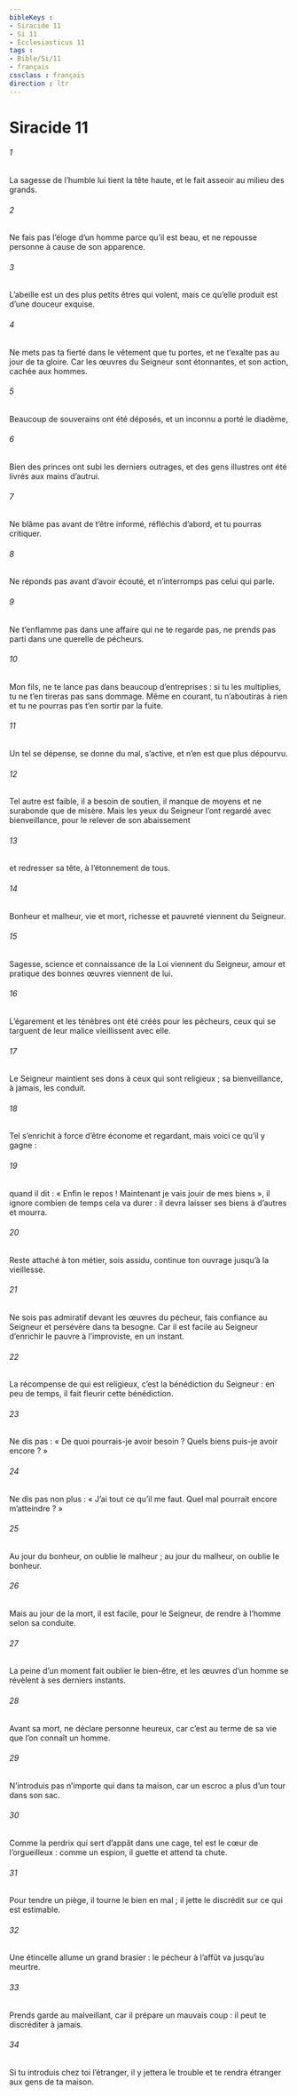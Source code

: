 ```yaml
---
bibleKeys : 
- Siracide 11
- Si 11
- Ecclesiasticus 11
tags : 
- Bible/Si/11
- français
cssclass : français
direction : ltr
---
```


# Siracide 11

###### 1
La sagesse de l’humble lui tient la tête haute,
et le fait asseoir au milieu des grands.
###### 2
Ne fais pas l’éloge d’un homme parce qu’il est beau,
et ne repousse personne à cause de son apparence.
###### 3
L’abeille est un des plus petits êtres qui volent,
mais ce qu’elle produit est d’une douceur exquise.
###### 4
Ne mets pas ta fierté dans le vêtement que tu portes,
et ne t’exalte pas au jour de ta gloire.
Car les œuvres du Seigneur sont étonnantes,
et son action, cachée aux hommes.
###### 5
Beaucoup de souverains ont été déposés,
et un inconnu a porté le diadème,
###### 6
Bien des princes ont subi les derniers outrages,
et des gens illustres ont été livrés aux mains d’autrui.
###### 7
Ne blâme pas avant de t’être informé,
réfléchis d’abord, et tu pourras critiquer.
###### 8
Ne réponds pas avant d’avoir écouté,
et n’interromps pas celui qui parle.
###### 9
Ne t’enflamme pas dans une affaire qui ne te regarde pas,
ne prends pas parti dans une querelle de pécheurs.
###### 10
Mon fils, ne te lance pas dans beaucoup d’entreprises :
si tu les multiplies, tu ne t’en tireras pas sans dommage.
Même en courant, tu n’aboutiras à rien
et tu ne pourras pas t’en sortir par la fuite.
###### 11
Un tel se dépense, se donne du mal, s’active,
et n’en est que plus dépourvu.
###### 12
Tel autre est faible, il a besoin de soutien,
il manque de moyens et ne surabonde que de misère.
Mais les yeux du Seigneur l’ont regardé avec bienveillance,
pour le relever de son abaissement
###### 13
et redresser sa tête,
à l’étonnement de tous.
###### 14
Bonheur et malheur, vie et mort,
richesse et pauvreté viennent du Seigneur.
###### 15
Sagesse, science et connaissance de la Loi viennent du Seigneur,
amour et pratique des bonnes œuvres viennent de lui.
###### 16
L’égarement et les ténèbres ont été créés pour les pécheurs,
ceux qui se targuent de leur malice vieillissent avec elle.
###### 17
Le Seigneur maintient ses dons à ceux qui sont religieux ;
sa bienveillance, à jamais, les conduit.
###### 18
Tel s’enrichit à force d’être économe et regardant,
mais voici ce qu’il y gagne :
###### 19
quand il dit : « Enfin le repos !
Maintenant je vais jouir de mes biens »,
il ignore combien de temps cela va durer :
il devra laisser ses biens à d’autres et mourra.
###### 20
Reste attaché à ton métier, sois assidu,
continue ton ouvrage jusqu’à la vieillesse.
###### 21
Ne sois pas admiratif devant les œuvres du pécheur,
fais confiance au Seigneur et persévère dans ta besogne.
Car il est facile au Seigneur
d’enrichir le pauvre à l’improviste, en un instant.
###### 22
La récompense de qui est religieux, c’est la bénédiction du Seigneur :
en peu de temps, il fait fleurir cette bénédiction.
###### 23
Ne dis pas : « De quoi pourrais-je avoir besoin ?
Quels biens puis-je avoir encore ? »
###### 24
Ne dis pas non plus : « J’ai tout ce qu’il me faut.
Quel mal pourrait encore m’atteindre ? »
###### 25
Au jour du bonheur, on oublie le malheur ;
au jour du malheur, on oublie le bonheur.
###### 26
Mais au jour de la mort, il est facile, pour le Seigneur,
de rendre à l’homme selon sa conduite.
###### 27
La peine d’un moment fait oublier le bien-être,
et les œuvres d’un homme se révèlent à ses derniers instants.
###### 28
Avant sa mort, ne déclare personne heureux,
car c’est au terme de sa vie que l’on connaît un homme.
###### 29
N’introduis pas n’importe qui dans ta maison,
car un escroc a plus d’un tour dans son sac.
###### 30
Comme la perdrix qui sert d’appât dans une cage,
tel est le cœur de l’orgueilleux :
comme un espion,
il guette et attend ta chute.
###### 31
Pour tendre un piège, il tourne le bien en mal ;
il jette le discrédit sur ce qui est estimable.
###### 32
Une étincelle allume un grand brasier :
le pécheur à l’affût va jusqu’au meurtre.
###### 33
Prends garde au malveillant, car il prépare un mauvais coup :
il peut te discréditer à jamais.
###### 34
Si tu introduis chez toi l’étranger, il y jettera le trouble
et te rendra étranger aux gens de ta maison.
